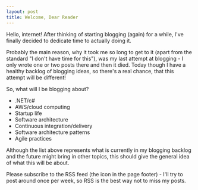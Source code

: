 ```yaml
---
layout: post
title: Welcome, Dear Reader
---
```


Hello, internet!
After thinking of starting blogging (again) for a while, I've finally decided to dedicate time to actually doing it.

Probably the main reason, why it took me so long to get to it (apart from the standard "I don't have time for this"), was my last attempt at blogging - I only wrote one or two posts there and then it died. Today though I have a healthy backlog of blogging ideas, so there's a real chance, that this attempt will be different!

So, what will I be blogging about?
- .NET/c#
- AWS/cloud computing
- Startup life
- Software architecture
- Continuous integration/delivery
- Software architecture patterns
- Agile practices

Although the list above represents what is currently in my blogging backlog and the future might bring in other topics, this should give the general idea of what this will be about.

Please subscribe to the RSS feed (the icon in the page footer) - I'll try to post around once per week, so RSS is the best way not to miss my posts.
